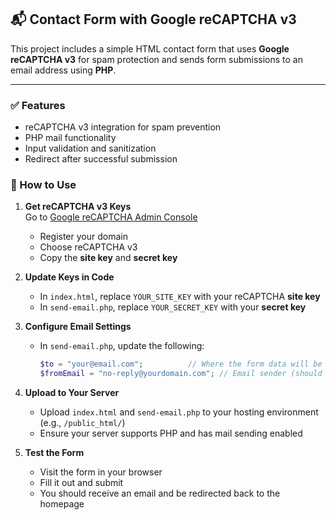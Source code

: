 ## 📬 Contact Form with Google reCAPTCHA v3

This project includes a simple HTML contact form that uses **Google reCAPTCHA v3** for spam protection and sends form submissions to an email address using **PHP**.

---
### ✅ Features

- reCAPTCHA v3 integration for spam prevention  
- PHP mail functionality  
- Input validation and sanitization  
- Redirect after successful submission

### 🚀 How to Use

1. **Get reCAPTCHA v3 Keys**  
   Go to [Google reCAPTCHA Admin Console](https://www.google.com/recaptcha/admin/create)  
   - Register your domain  
   - Choose reCAPTCHA v3  
   - Copy the **site key** and **secret key**

2. **Update Keys in Code**
   - In `index.html`, replace `YOUR_SITE_KEY` with your reCAPTCHA **site key**
   - In `send-email.php`, replace `YOUR_SECRET_KEY` with your **secret key**

3. **Configure Email Settings**
   - In `send-email.php`, update the following:
     ```php
     $to = "your@email.com";          // Where the form data will be sent
     $fromEmail = "no-reply@yourdomain.com"; // Email sender (should be on your domain)
     ```

4. **Upload to Your Server**
   - Upload `index.html` and `send-email.php` to your hosting environment (e.g., `/public_html/`)
   - Ensure your server supports PHP and has mail sending enabled

5. **Test the Form**
   - Visit the form in your browser
   - Fill it out and submit
   - You should receive an email and be redirected back to the homepage
